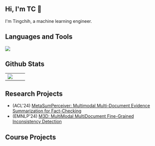 ## Hi, I'm TC 👋  

I'm Tingchih, a machine learning engineer.

## Languages and Tools   

<a href="https://go-skill-icons.vercel.app/">
<img src="https://go-skill-icons.vercel.app/api/icons?i=c,cpp,python,java,javascript,php,bash,html,huggingface,opencv,pytorch,tensorflow,androidstudio,xcode,eclipse,visualstudio,jupyter,latex,aws,s3,docker,github,figma,androidstudio,cuda,linux"/>
</a>

## Github Stats

<table>
   <tr>
      <!-- <td valign="top" width="50%"> -->
         <!-- <img src="https://github-readme-stats.vercel.app/api?username=tingchihc&show_icons=true&count_private=true&hide_border=true" align="center" /> -->
      <!-- </td> -->
      <td valign="top" width="50%">
         <img src="https://github-readme-stats.vercel.app/api/top-langs/?username=tingchihc&hide_border=true&layout=compact" align="center" />
      </td>
   </tr>
</table>

## Research Projects  

* (ACL'24) [MetaSumPerceiver: Multimodal Multi-Document Evidence Summarization for Fact-Checking](https://aclanthology.org/2024.acl-long.474.pdf)  
* (EMNLP'24) [M3D: MultiModal MultiDocument Fine-Grained Inconsistency Detection](https://aclanthology.org/2024.emnlp-main.1243.pdf)  

## Course Projects  
